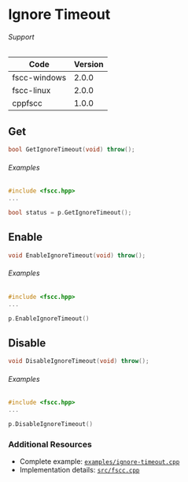# Ignore Timeout

###### Support
| Code | Version |
| ---- | ------- |
| fscc-windows | 2.0.0 |
| fscc-linux | 2.0.0 |
| cppfscc | 1.0.0 |


## Get
```c++
bool GetIgnoreTimeout(void) throw();
```


###### Examples
```c++
#include <fscc.hpp>
...

bool status = p.GetIgnoreTimeout();
```


## Enable
```c++
void EnableIgnoreTimeout(void) throw();
```

###### Examples
```c++
#include <fscc.hpp>
...

p.EnableIgnoreTimeout()
```


## Disable
```c++
void DisableIgnoreTimeout(void) throw();
```

###### Examples
```c++
#include <fscc.hpp>
...

p.DisableIgnoreTimeout()
```


### Additional Resources
- Complete example: [`examples/ignore-timeout.cpp`](../examples/ignore-timeout.cpp)
- Implementation details: [`src/fscc.cpp`](../src/fscc.cpp)